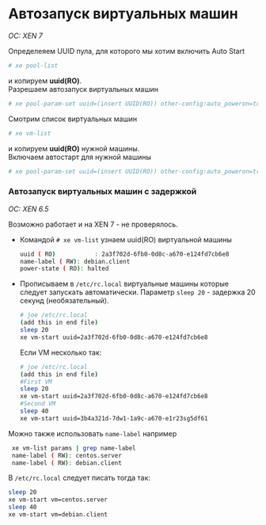 # Автозапуск виртуальных машин
*OC: XEN 7*

Определеяем UUID пула, для которого мы хотим включить Auto Start
```bash
# xe pool-list
```
и копируем **uuid(RO)**.  
Разрешаем автозапуск виртуальных машин
```bash
# xe pool-param-set uuid=(insert UUID(RO)) other-config:auto_poweron=true 
```
Смотрим список виртуальных машин
```bash
# xe vm-list
```
и копируем **uuid(RO)** нужной машины.  
Включаем автостарт для нужной машины
```bash
# xe pool-param-set uuid=(insert UUID(RO)) other-config:auto_poweron=true 
```

### Автозапуск виртуальных машин с задержкой
*OC: XEN 6.5*

Возможно работает и на XEN 7 - не проверялось.

* Командой ```# xe vm-list``` узнаем uuid(RO) виртуальной машины
  ```bash
  uuid ( RO)           : 2a3f702d-6fb0-0d8c-a670-e124fd7cb6e8
  name-label ( RW): debian.client
  power-state ( RO): halted
  ```

* Прописываем в ```/etc/rc.local``` виртуальные машины которые следует запускать автоматически.
  Параметр ```sleep 20``` - задержка 20 секунд (необязательный). 
  ```bash
  # joe /etc/rc.local
  (add this in end file)
  sleep 20
  xe vm-start uuid=2a3f702d-6fb0-0d8c-a670-e124fd7cb6e8
  ```
  
  Если VM несколько так:
  ```bash
  # joe /etc/rc.local
  (add this in end file)
  #First VM
  sleep 20
  xe vm-start uuid=2a3f702d-6fb0-0d8c-a670-e124fd7cb6e8
  #Second VM
  sleep 40
  xe vm-start uuid=3b4a321d-7dw1-1a9c-a670-e1r23sg5df61
  ```

Можно также использовать ```name-label``` например
```bash
 xe vm-list params | grep name-label
 name-label ( RW): centos.server
 name-label ( RW): debian.client
```

В ```/etc/rc.local``` следует писать тогда так:
```bash
sleep 20
xe vm-start vm=centos.server
sleep 40
xe vm-start vm=debian.client
```
  
